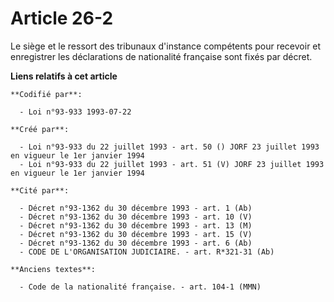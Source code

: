 # Article 26-2

Le siège et le ressort des tribunaux d'instance compétents pour recevoir et enregistrer les déclarations de nationalité
française sont fixés par décret.

**Liens relatifs à cet article**

	**Codifié par**:

	  - Loi n°93-933 1993-07-22

	**Créé par**:

	  - Loi n°93-933 du 22 juillet 1993 - art. 50 () JORF 23 juillet 1993 en vigueur le 1er janvier 1994
	  - Loi n°93-933 du 22 juillet 1993 - art. 51 (V) JORF 23 juillet 1993 en vigueur le 1er janvier 1994

	**Cité par**:

	  - Décret n°93-1362 du 30 décembre 1993 - art. 1 (Ab)
	  - Décret n°93-1362 du 30 décembre 1993 - art. 10 (V)
	  - Décret n°93-1362 du 30 décembre 1993 - art. 13 (M)
	  - Décret n°93-1362 du 30 décembre 1993 - art. 15 (V)
	  - Décret n°93-1362 du 30 décembre 1993 - art. 6 (Ab)
	  - CODE DE L'ORGANISATION JUDICIAIRE. - art. R*321-31 (Ab)

	**Anciens textes**:

	  - Code de la nationalité française. - art. 104-1 (MMN)
